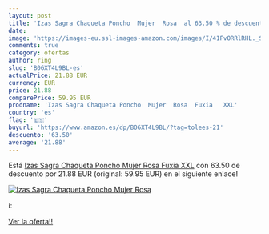 ```yaml
---
layout: post
title: 'Izas Sagra Chaqueta Poncho  Mujer  Rosa  al 63.50 % de descuento'
date: 
image: 'https://images-eu.ssl-images-amazon.com/images/I/41FvORRlRHL._SL200_.jpg'
comments: true
category: ofertas
author: ring
slug: 'B06XT4L9BL-es'
actualPrice: 21.88 EUR
currency: EUR
price: 21.88
comparePrice: 59.95 EUR
prodname: 'Izas Sagra Chaqueta Poncho  Mujer  Rosa  Fuxia   XXL'
country: 'es'
flag: '🇪🇸'
buyurl: 'https://www.amazon.es/dp/B06XT4L9BL/?tag=tolees-21'
descuento: '63.50'
average: '21.88'
---
```


Está [Izas Sagra Chaqueta Poncho  Mujer  Rosa  Fuxia   XXL](https://www.amazon.es/dp/B06XT4L9BL/?tag=tolees-21) con 63.50 de descuento por 21.88 EUR (original: 59.95 EUR) en el siguiente enlace!

[![Izas Sagra Chaqueta Poncho  Mujer  Rosa ](https://images-eu.ssl-images-amazon.com/images/I/41FvORRlRHL._SL200_.jpg)](https://www.amazon.es/dp/B06XT4L9BL/?tag=tolees-21)

ℹ️:


[Ver la oferta!!](https://www.amazon.es/dp/B06XT4L9BL/?tag=tolees-21)
